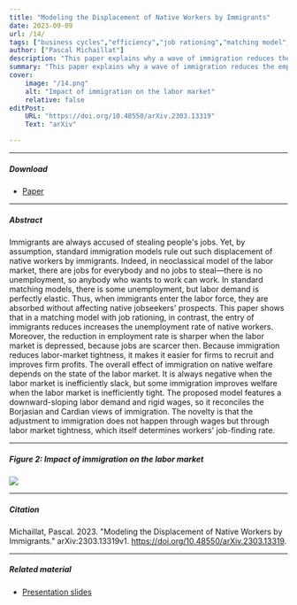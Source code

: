 ```yaml
---
title: "Modeling the Displacement of Native Workers by Immigrants" 
date: 2023-09-09
url: /14/
tags: ["business cycles","efficiency","job rationing","matching model","state dependence","unemployment","wage rigidity"]
author: ["Pascal Michaillat"]
description: "This paper explains why a wave of immigration reduces the employment rate of native workers, and why this reduction is larger in bad times." 
summary: "This paper explains why a wave of immigration reduces the employment rate of native workers, and why this reduction is larger in bad times. Yet, immigration improves native welfare when the labor market is inefficiently tight, because it helps firms to recruit."
cover:
    image: "/14.png"
    alt: "Impact of immigration on the labor market"
    relative: false
editPost:
    URL: "https://doi.org/10.48550/arXiv.2303.13319"
    Text: "arXiv"

---
```


---

##### Download

- [Paper](/14.pdf)

---

##### Abstract

Immigrants are always accused of stealing people's jobs. Yet, by assumption, standard immigration models rule out such displacement of native workers by immigrants. Indeed, in  neoclassical model of the labor market, there are jobs for everybody and no jobs to steal—there is no unemployment, so anybody who wants to work can work. In standard matching models, there is some unemployment, but labor demand is perfectly elastic. Thus, when immigrants enter the labor force, they are absorbed without affecting native jobseekers' prospects. This paper shows that in a matching model with job rationing, in contrast, the entry of immigrants reduces  increases the unemployment rate of native workers. Moreover, the reduction in employment rate is sharper when the labor market is depressed, because jobs are scarcer then. Because immigration reduces labor-market tightness, it makes it easier for firms to recruit and improves firm profits. The overall effect of immigration on native welfare depends on the state of the labor market. It is always negative when the labor market is inefficiently slack, but some immigration improves welfare when the labor market is inefficiently tight. The proposed model features a downward-sloping labor demand and rigid wages, so it reconciles the Borjasian and Cardian views of immigration. The novelty is that the adjustment to immigration does not happen through wages but through labor market tightness, which itself determines workers' job-finding rate.

---

##### Figure 2:  Impact of immigration on the labor market

![](/14.png)

---

##### Citation

Michaillat, Pascal. 2023. "Modeling the Displacement of Native Workers by Immigrants." arXiv:2303.13319v1. https://doi.org/10.48550/arXiv.2303.13319.

---

##### Related material

+ [Presentation slides](/14p.pdf)

